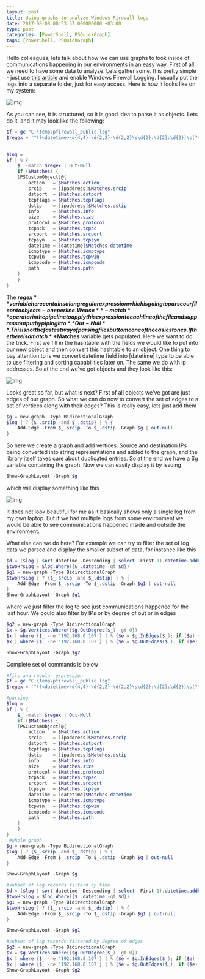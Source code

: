 ```yaml
---
layout: post
title: Using graphs to analyze Windows Firewall logs
date: 2017-08-08 00:53:57.000000000 +03:00
type: post
categories: [PowerShell, PSQuickGraph]
tags: [PowerShell, PSQuickGraph]
---
```

Hello colleagues, lets talk about how we can use graphs to look inside of communications happening in our environments in an easy way. First of all we need to have some data to analyze. Lets gather some. It is pretty simple - just use [this article](https://technet.microsoft.com/en-us/library/cc947815(v=ws.10).aspx) and enable Windows Firewall Logging. I usually put the logs into a separate folder, just for easy access. Here is how it looks like on my system:

![img](/images/posts/oldposts/fwlog.png)

As you can see, it is structured, so it is good idea to parse it as objects. Lets do it, and it may look like the following:

```powershell
$f = gc "C:\Temp\pfirewall_public.log"
$regex = '^(?<datetime>\d{4,4}-\d{2,2}-\d{2,2}\s\d{2}:\d{2}:\d{2})\s(?<action>\w+)\s(?<protocol>\w+)\s(?<srcip>\b(?:\d{1,3}\.){3}\d{1,3}\b)\s(?<dstip>\b(?:\d{1,3}\.){3}\d{1,3}\b)\s(?<srcport>\d{1,5})\s(?<dstport>\d{1,5})\s(?<size>\d+|-)\s(?<tcpflags>\d+|-)\s(?<tcpsyn>\d+|-)\s(?<tcpack>\d+|-)\s(?<tcpwin>\d+|-)\s(?<icmptype>\d+|-)\s(?<icmpcode>\d+|-)\s(?<info>\d+|-)\s(?<path>.+)$'
 

$log =
$f | % {
    $_ -match $regex | Out-Null
    if ($Matches) {
    [PSCustomObject]@{
        action   = $Matches.action
        srcip    = [ipaddress]$Matches.srcip
        dstport  = $Matches.dstport
        tcpflags = $Matches.tcpflags
        dstip    = [ipaddress]$Matches.dstip
        info     = $Matches.info
        size     = $Matches.size
        protocol = $Matches.protocol
        tcpack   = $Matches.tcpac
        srcport  = $Matches.srcport
        tcpsyn   = $Matches.tcpsyn
        datetime = [datetime]$Matches.datetime
        icmptype = $Matches.icmptype
        tcpwin   = $Matches.tcpwin
        icmpcode = $Matches.icmpcode
        path     = $Matches.path
    }
    }
}
```

The **$regex** variable here contains a long regular expression which is going to parse our file onto objects - one per line. We use **-match** operator in the pipeline to apply this expression to each line of the file and suppress output by piping it to **Out-Null**. This is not the fastest way of parsing files but to me one of the easiest ones. If the there is a match **$Matches** variable gets populated. Here we want to do the trick. First we fill in the hashtable with the fields we would like to put into our new object and then convert this hashtable to an object. One thing to pay attention to is we convert datetime field into [datetime] type to be able to use filtering and sorting capabilities later on. The same we do with ip addresses. So at the end we've got objects and they look like this:

![Img](/images/posts/oldposts/fwlog3.png)

Looks great so far, but what is next? First of all objects we've got are just edges of our graph. So what we can do now to convert the set of edges to a set of vertices along with their edges? This is really easy, lets just add them

```powershell
$g = new-graph -Type BidirectionalGraph
$log | ? {$_.srcip -and $_.dstip} | % {
    Add-Edge -From $_.srcip -To $_.dstip -Graph $g | out-null
}
```
So here we create a graph and add vertices. Source and destination IPs being converted into string representations and added to the graph, and the library itself takes care about duplicated entries. So at the end we have a $g variable containing the graph. Now we can easily display it by issuing

```powershell
Show-GraphLayout -Graph $g
```

which will display something like this

![Img](/images/posts/oldposts/fwlog4.png)

It does not look beautiful for me as it basically shows only a single log from my own laptop. But if we had multiple logs from some environment we would be able to see communications happened inside and outside the environment.

What else can we do here? For example we can try to filter the set of log data we parsed and display the smaller subset of data, for instance like this

```powershell
$d = ($log | sort datetime -Descending | select -First 1).datetime.addhours(-1)
$twoHrsLog = $log.Where({$_.datetime -gt $d})
$g1 = new-graph -Type BidirectionalGraph
$twoHrsLog | ? {$_.srcip -and $_.dstip} | % {
    Add-Edge -From $_.srcip -To $_.dstip -Graph $g1 | out-null
}
Show-GraphLayout -Graph $g1
```

where we just filter the log to see just communications happened for the last hour. We could also filter by IPs or by degree of out or in edges

```powershell
$g2 = new-graph -Type BidirectionalGraph
$x = $g.Vertices.Where({$g.OutDegree($_) -gt 0})
$x | where {$_ -ne '192.168.0.107'} | % {$e = $g.InEdges($_); if ($e) {$e | % {add-edge -from $_.source -to $_.target -Graph $g2}}}
$x | where {$_ -ne '192.168.0.107'} | % {$e = $g.OutEdges($_); if ($e) {$e | % {add-edge -from $_.source -to $_.target -Graph $g2}}}

Show-GraphLayout -Graph $g2
```

Complete set of commands is below

```powershell
#file and regular expression
$f = gc "C:\Temp\pfirewall_public.log"
$regex = '^(?<datetime>\d{4,4}-\d{2,2}-\d{2,2}\s\d{2}:\d{2}:\d{2})\s(?<action>\w+)\s(?<protocol>\w+)\s(?<srcip>\b(?:\d{1,3}\.){3}\d{1,3}\b)\s(?<dstip>\b(?:\d{1,3}\.){3}\d{1,3}\b)\s(?<srcport>\d{1,5})\s(?<dstport>\d{1,5})\s(?<size>\d+|-)\s(?<tcpflags>\d+|-)\s(?<tcpsyn>\d+|-)\s(?<tcpack>\d+|-)\s(?<tcpwin>\d+|-)\s(?<icmptype>\d+|-)\s(?<icmpcode>\d+|-)\s(?<info>\d+|-)\s(?<path>.+)$'

#parsing
$log =
$f | % {
    $_ -match $regex | Out-Null
    if ($Matches) {
    [PSCustomObject]@{
        action   = $Matches.action
        srcip    = [ipaddress]$Matches.srcip
        dstport  = $Matches.dstport
        tcpflags = $Matches.tcpflags
        dstip    = [ipaddress]$Matches.dstip
        info     = $Matches.info
        size     = $Matches.size
        protocol = $Matches.protocol
        tcpack   = $Matches.tcpac
        srcport  = $Matches.srcport
        tcpsyn   = $Matches.tcpsyn
        datetime = [datetime]$Matches.datetime
        icmptype = $Matches.icmptype
        tcpwin   = $Matches.tcpwin
        icmpcode = $Matches.icmpcode
        path     = $Matches.path
    }
    }
}
 #whole graph
$g = new-graph -Type BidirectionalGraph
$log | ? {$_.srcip -and $_.dstip} | % {
    Add-Edge -From $_.srcip -To $_.dstip -Graph $g | out-null
}

Show-GraphLayout -Graph $g

#subset of log records filterd by time
$d = ($log | sort datetime -Descending | select -First 1).datetime.addhours(-1)
$twoHrsLog = $log.Where({$_.datetime -gt $d})
$g1 = new-graph -Type BidirectionalGraph
$twoHrsLog | ? {$_.srcip -and $_.dstip} | % {
    Add-Edge -From $_.srcip -To $_.dstip -Graph $g1 | out-null
}

Show-GraphLayout -Graph $g1

#subset of log records filtered by degree of edges
$g2 = new-graph -Type BidirectionalGraph
$x = $g.Vertices.Where({$g.OutDegree($_) -gt 0})
$x | where {$_ -ne '192.168.0.107'} | % {$e = $g.InEdges($_); if ($e) {$e | % {add-edge -from $_.source -to $_.target -Graph $g2}}}
$x | where {$_ -ne '192.168.0.107'} | % {$e = $g.OutEdges($_); if ($e) {$e | % {add-edge -from $_.source -to $_.target -Graph $g2}}}
Show-GraphLayout -Graph $g2
```
